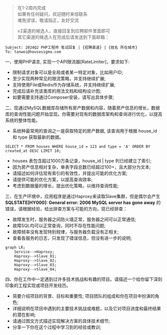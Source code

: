 > 在1-2周内完成   
> 如果有任何疑问，欢迎随时来信联系   
> 难免谬误，敬请指正，友好交流   
>   
> v2渠道的候选人，直接回复到应聘邮件里面即可   
> 其它渠道的候选人在完成后请发送到下面邮箱：   
```
Subject: 2024Q2 PHP工程师 笔试回复 | {招聘渠道} | {姓名 所在城市}
To: tanwei@housesigma.com
```

一、使用PHP语言, 实现一个API限流器[RateLimiter]，要求如下:
  - 限制请求对象可以是全局或者某一特定对象，比如用户ID;
  - 至少实现两种常见的限流策略，并支持继续扩展;
  - 支持使用File或Redis作为存储系统，并支持继续扩展;
  - 完成后请补充该类库的用法文档和结构设计图;
  - 如要需要支持通过Composer安装，请写出具体步骤;

二、现通过MySQL数据库存储所有房产数据和内容，随着房产信息的增长，数据库的查询性能问题开始显现。你需要对现有的数据库架构和查询进行优化，以提高系统的整体性能。
  - 系统种最常用的查询之一是获取特定的房产数据, 该查询用于根据 house_id 和 type 获取最新的数据。
```
SELECT * FROM houses WHERE house_id = 123 and type = 'A' ORDER BY created_at DESC LIMIT 10;
```
  - houses 表包含超过1000万条记录，house_id | type 列已经建立了索引;
  - 因为房产信息相对复杂，单表字段总数已经超过100+，且大部分为文本;
  - 请描述如何评估现有索引的有效性，并提出可能的优化方案;
  - 请提供可能的优化方案，以提高查询效率;
  - 考虑到数据量的增长，提出优化策略，以维持查询性能;

三、在生产环境中，应用程序是通过Haproxy来读取Slave集群，但是偶尔会产生 **SQLSTATE[HY000]: General error: 2006 MySQL server has gone away** 的错误，请根据经验，给出排查方案与可能的方向，现已经排查：
  - 故障发生时，服务器之间防火墙正常，服务器之间可以正常通信;
  - 故障SQL均可以正常查询，同时不存在性能问题;
  - 故障频率没有发现特别规律，与服务器负载没有正相关;
  - 查看各服务的日志，只发现了错误信息，但没有进一步的说明;

```mermaid
graph LR;
    Service-->Haproxy;
    Haproxy-->Slave_01;
    Haproxy-->Slave_02;
    Haproxy-->Slave_03;
    Haproxy-->Slave_04;
```

四、你在工作中一定遇到过许多技术挑战和有趣的项目。请描述一个给你留下深刻印象的工程实现或项目开发经历。
  - 简要介绍项目的背景、目标和重要性; 项目团队的组成和你在项目中扮演的角色;
  - 详细说明在项目中遇到的主要技术挑战或难题，以及它对项目进度和最终结果的潜在影响;
  - 请通过图文方式描述实现解决方案的具体技术细节;
  - 分享一下你在这个过程中学习到的经验或教训;
